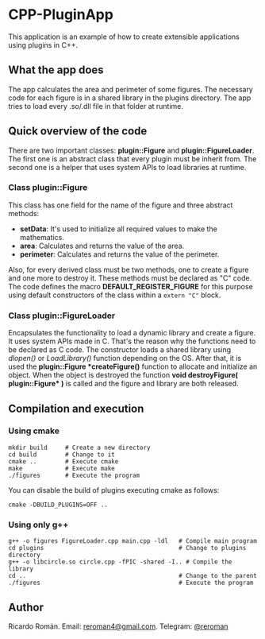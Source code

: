 # CPP-PluginApp
This application is an example of how to create extensible applications
using plugins in C++.

## What the app does
The app calculates the area and perimeter of some figures. The necessary
code for each figure is in a shared library in the plugins directory. The
app tries to load every .so/.dll file in that folder at runtime.

## Quick overview of the code
There are two important classes: **plugin::Figure** and **plugin::FigureLoader**.
The first one is an abstract class that every plugin must be inherit from.
The second one is a helper that uses system APIs to load libraries at runtime.

### Class plugin::Figure
This class has one field for the name of the figure and three abstract methods:
* **setData**: It's used to initialize all required values to make the mathematics.
* **area**: Calculates and returns the value of the area.
* **perimeter**: Calculates and returns the value of the perimeter.

Also, for every derived class must be two methods, one to create a figure and one more
to destroy it. These methods must be declared as "C" code. The code
defines the macro **DEFAULT\_REGISTER\_FIGURE** for this purpose using default constructors
of the class within a `extern "C"` block.

### Class plugin::FigureLoader
Encapsulates the functionality to load a dynamic library and create a
figure. It uses system APIs made in C. That's the reason why the functions need 
to be declared as C code. The constructor loads a shared library using *dlopen()*
or *LoadLibrary()* function depending on the OS. After that, it is used the 
**plugin::Figure \*createFigure()** function to allocate and initialize an object.
When the object is destroyed the function **void destroyFigure( plugin::Figure\* )**
is called and the figure and library are both released.

## Compilation and execution
### Using cmake
```
mkdir build     # Create a new directory
cd build        # Change to it
cmake ..        # Execute cmake 
make            # Execute make
./figures       # Execute the program
```

You can disable the build of plugins executing cmake as follows:
```
cmake -DBUILD_PLUGINS=OFF ..
```

### Using only g++
```
g++ -o figures FigureLoader.cpp main.cpp -ldl   # Compile main program
cd plugins                                      # Change to plugins directory
g++ -o libcircle.so circle.cpp -fPIC -shared -I.. # Compile the library
cd ..                                           # Change to the parent
./figures                                       # Execute the program
```

## Author
Ricardo Román. Email: [reroman4@gmail.com](mailto:reroman4@gmail.com).
Telegram: [@reroman](https://t.me/reroman)

